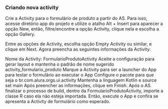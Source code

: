 ### Criando nova activity

Crie a Activity para o formulário de produto a partir do AS. Para isso, acesse diretório app do projeto e utilize o atalho Alt + Insert para aparecer a opção New, então, filtre/encontre a opção Activity, clique nela e escolha a opção Gallery.

Entre as opções de Activity, escolha opção Empty Activity ou similar, e clique em Next. Agora preencha as seguintes informações da Activity:

Nome da Activity: FormularioProdutoActivity
Aceite a configuração para gerar layout e mantenha o padrão de nome sugerido activity_formulario_produto
Marque a Activity para ser a launcher do App para testar o formulário ao executar o App
Configure o pacote para que seja o br.com.alura.orgs.ui.activity
Mantenha a linguagem Kotlin e source set main
Após preencher as informações, clique em Finish. Após o AS finalizar o processo de build, dentro da FormularioProdutoActivity, importe a classe R caso ela não esteja importada. Então, execute o App e confira se apresenta a Activity de formulário como esperado.